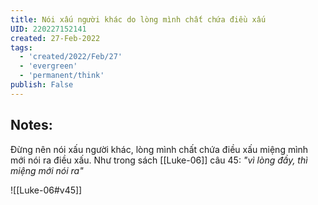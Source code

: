 ```yaml
---
title: Nói xấu người khác do lòng mình chất chứa điều xấu
UID: 220227152141
created: 27-Feb-2022
tags:
  - 'created/2022/Feb/27'
  - 'evergreen'
  - 'permanent/think'
publish: False
---
```

## Notes:
Đừng nên nói xấu người khác, lòng mình chất chứa điều xấu miệng mình mới nói ra điều xấu. Như trong sách [[Luke-06]] câu 45: *"vì lòng đầy, thì miệng mới nói ra"*

![[Luke-06#v45]]


